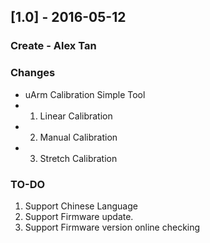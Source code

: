 ## [1.0] - 2016-05-12
### Create - Alex Tan

### Changes
- uArm Calibration Simple Tool
- 1. Linear Calibration
- 2. Manual Calibration
- 3. Stretch Calibration

### TO-DO
1. Support Chinese Language
2. Support Firmware update.
3. Support Firmware version online checking
